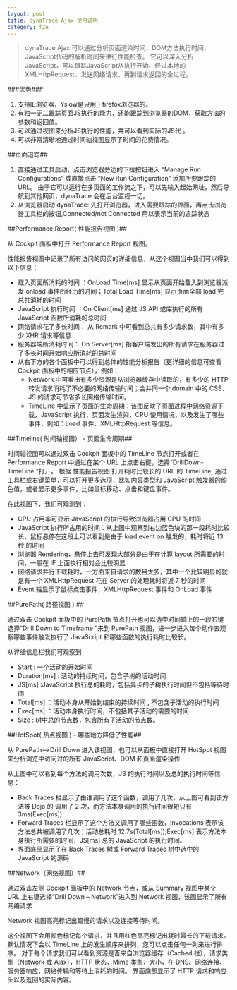 ```yaml
---
layout: post
title: dynaTrace Ajax 使用说明
category: f2e
---
```


> dynaTrace Ajax 可以通过分析页面渲染时间、DOM方法执行时间、 JavaScript代码的解析时间来进行性能检查。
它可以深入分析JavaScript，可以跟踪JavaScript从执行开始、经过本地的XMLHttpRequest、发送网络请求、再到请求返回的全过程。

###优势###

1. 支持IE浏览器，Yslow是只用于firefox浏览器的。
2. 有独一无二跟踪页面JS执行的能力，还能跟踪到浏览器的DOM，获取方法的参数和返回值。
3. 可以通过视图来分析JS执行的性能，并可以看到实际的JS代	。
4. 可以非常清晰地通过时间轴视图显示了时间的花费情况。

##页面追踪##

1. 直接通过工具启动，点击浏览器旁边的下拉按钮进入 “Manage Run Configurations” 或直接点击 “New Run Configuration” 添加所要跟踪的URL。
由于它可以运行在多页面的工作流之下，可以先输入起始网址，然后导航到其他网页，dynaTrace 会在后台监视一切。 
2. 从浏览器启动 dynaTrace: 先打开浏览器，进入需要跟踪的界面，再点击浏览器工具栏的按钮,Connected/not Connected 用以表示当前的追踪状态

##Performance Report( 性能报告视图 )##

从 Cockpit 面板中打开 Performance Report 视图。

性能报告视图中记录了所有访问的网页的详细信息，从这个视图当中我们可以得到以下信息：

+ 载入页面所消耗的时间 ：OnLoad Time[ms] 显示从页面开始载入到浏览器派发 onload 事件所经历的时间；Total Load Time[ms] 显示页面全部 load 完总共消耗的时间
+ JavaScript 执行时间 ：On Client[ms] 通过 JS API 或库执行的所有 JavaScript 函数所消耗的总时间
+ 网络请求花了多长时间： 从 Remark 中可看到总共有多少请求数，其中有多少 XHR 请求等信息
+ 服务器端所消耗时间： On Server[ms] 指客户端发出的所有请求在服务器过了多长时间开始响应所消耗的总时间
+ 从右下方的各个面板中可以得到总体的性能分析报告（更详细的信息可查看 Cockpit 面板中的相应节点），例如：  
  + NetWork 中可看出有多少资源是从浏览器缓存中读取的，有多少的 HTTP 转发请求消耗了不必要的网络传输时间；合并同一个 domain 中的 CSS、JS 的请求可节省多长网络传输时间。  
  + TimeLine 中显示了页面的生命周期：该图反映了页面进程中网络资源下载，JavaScript 执行，页面发生渲染，CPU 使用情况，以及发生了哪些事件，例如：Load 事件、XMLHttpRequest 等信息。


##Timeline( 时间轴视图） - 页面生命周期##

时间轴视图可以通过双击 Cockpit 面板中的 TimeLine 节点打开或者在 Performance Report 中通过在某个 URL 上点击右键，选择“DrillDown-TimeLine ”打开。
根据 性能报告视图 打开耗时比较长的 URL 的 TimeLine, 通过工具栏或右键菜单，可以打开更多选项，比如内容类型和 JavaScript 触发器的颜色值，或者显示更多事件，比如鼠标移动、点击和键盘事件。

在此视图下，我们可观测到：

+ CPU 占用率可显示 JavaScript 的执行导致浏览器占用 CPU 的时间
+ JavaScript 执行所占用的时间：从上图中观察到右边蓝色块的那一段耗时比较长，鼠标悬停在这段上可以看到是由于 load event on 触发的，耗时将近 13 秒 的时间
+ 浏览器 Rendering，悬停上去可发现大部分是由于在计算 layout 所需要的时间，一般在 IE 上面执行相对会比较明显
+ 网络请求并行下载耗时，一方面来自请求的数目太多，其中一个比较明显的就是有一个 XMLHttpRequest 花在 Server 的处理耗时将近 7 秒的时间
+ Event 轴显示了鼠标点击事件，XMLHttpRequest 事件和 OnLoad 事件

##PurePath( 路径视图 ) ##

通过双击 Cockpit 面板中的 PurePath 节点打开也可以选中时间轴上的一段右键选择“Drill Down to Timeframe ”来到 PurePath 视图，进一步进入每个动作去观察哪些事件触发执行了 JavaScript 和哪些函数的执行耗时比较长。

从详细信息栏我们可观察到

+ Start : 一个活动的开始时间
+ Duration[ms] : 活动的持续时间，包含子树的活动时间
+ JS[ms] :JavaScript 执行总的耗时，包括异步的子树执行时间但不包括等待时间
+ Total[ms] ：活动本身从开始到结束的持续时间 , 不包含子活动的执行时间
+ Exec[ms] ：活动本身执行时间，不包括其子活动的需要的时间
+ Size : 树中总的节点数，包含所有子活动的节点数。

##HotSpot( 热点视图 ) - 哪些地方降低了性能##

从 PurePath-->Drill Down 进入该视图，也可以从面板中直接打开 HotSpot 视图来分析浏览中访问过的所有 JavaScript、DOM 和页面渲染操作

从上图中可以看到每个方法的调用次数，JS 的执行时间以及总的执行时间等信息：

+ Back Traces 栏显示了由谁调用了这个函数，调用了几次，从上图可看到该方法被 Dojo 的 <return-closure> 调用了 2 次，而方法本身调用的执行时间很短只有 3ms(Exec[ms])
+ Forward Traces 栏显示了这个方法又调用了哪些函数，Invocations 表示该方法总共被调用了几次；活动总耗时 12.7s(Total[ms]),Exec[ms] 表示方法本身执行所需要的时间，JS[ms] 总的 JavaScript 的执行时间。
+ 界面底部显示了在 Back Traces 树或 Forward Traces 树中选中的 JavaScript 的源码

##Network（网络视图）##

通过双击左侧 Cockpit 面板中的 Network 节点，或从 Summary 视图中某个 URL 上右键选择“Drill Down – Network”进入到 Network 视图，该图显示了所有网络请求

Network 视图高亮标记出超慢的请求以及连接等待时间。

这个视图下会用颜色标记每个请求，并且用红色高亮标记出耗时最长的下载请求。
默认情况下会以 TimeLine 上的发生顺序来排列，您可以点击任何一列来进行排序。
对于每个请求我们可以看到资源是否来自浏览器缓存（Cached 栏），请求类型（Network 或 Ajax），HTTP 状态，Mime 类型，大小，在 DNS、网络连接、服务器响应、网络传输和等待上消耗的时间。
界面底部显示了 HTTP 请求和响应头以及返回的实际内容。


